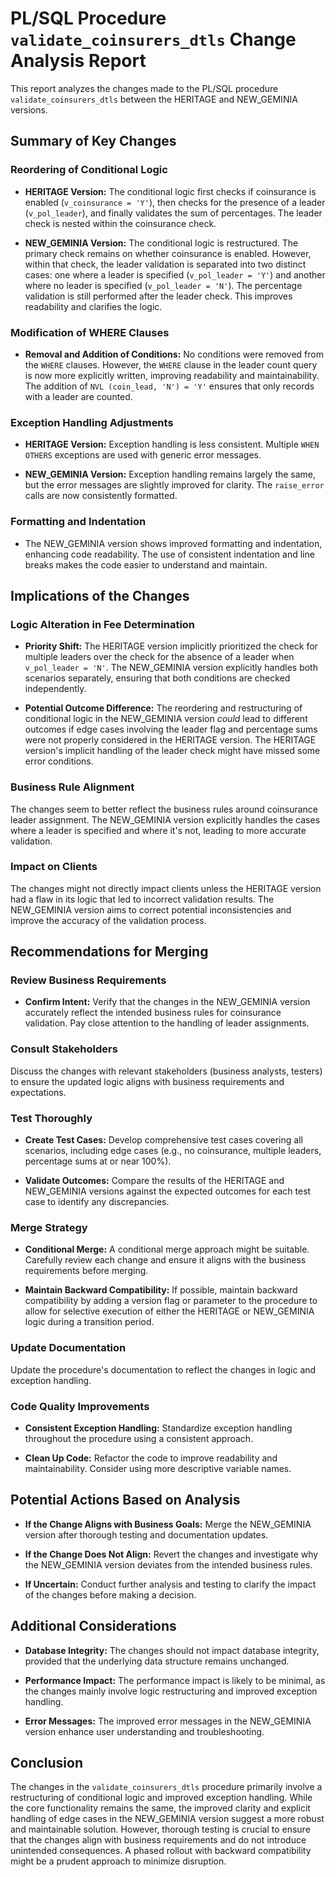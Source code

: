 # PL/SQL Procedure `validate_coinsurers_dtls` Change Analysis Report

This report analyzes the changes made to the PL/SQL procedure `validate_coinsurers_dtls` between the HERITAGE and NEW_GEMINIA versions.

## Summary of Key Changes

### Reordering of Conditional Logic

- **HERITAGE Version:** The conditional logic first checks if coinsurance is enabled (`v_coinsurance = 'Y'`), then checks for the presence of a leader (`v_pol_leader`), and finally validates the sum of percentages.  The leader check is nested within the coinsurance check.

- **NEW_GEMINIA Version:** The conditional logic is restructured. The primary check remains on whether coinsurance is enabled. However, within that check, the leader validation is separated into two distinct cases: one where a leader is specified (`v_pol_leader = 'Y'`) and another where no leader is specified (`v_pol_leader = 'N'`).  The percentage validation is still performed after the leader check. This improves readability and clarifies the logic.

### Modification of WHERE Clauses

- **Removal and Addition of Conditions:** No conditions were removed from the `WHERE` clauses. However, the `WHERE` clause in the leader count query is now more explicitly written, improving readability and maintainability.  The addition of `NVL (coin_lead, 'N') = 'Y'` ensures that only records with a leader are counted.

### Exception Handling Adjustments

- **HERITAGE Version:** Exception handling is less consistent.  Multiple `WHEN OTHERS` exceptions are used with generic error messages.

- **NEW_GEMINIA Version:** Exception handling remains largely the same, but the error messages are slightly improved for clarity.  The `raise_error` calls are now consistently formatted.

### Formatting and Indentation

- The NEW_GEMINIA version shows improved formatting and indentation, enhancing code readability.  The use of consistent indentation and line breaks makes the code easier to understand and maintain.


## Implications of the Changes

### Logic Alteration in Fee Determination

- **Priority Shift:** The HERITAGE version implicitly prioritized the check for multiple leaders over the check for the absence of a leader when `v_pol_leader = 'N'`. The NEW_GEMINIA version explicitly handles both scenarios separately, ensuring that both conditions are checked independently.

- **Potential Outcome Difference:** The reordering and restructuring of conditional logic in the NEW_GEMINIA version *could* lead to different outcomes if edge cases involving the leader flag and percentage sums were not properly considered in the HERITAGE version.  The HERITAGE version's implicit handling of the leader check might have missed some error conditions.

### Business Rule Alignment

The changes seem to better reflect the business rules around coinsurance leader assignment. The NEW_GEMINIA version explicitly handles the cases where a leader is specified and where it's not, leading to more accurate validation.

### Impact on Clients

The changes might not directly impact clients unless the HERITAGE version had a flaw in its logic that led to incorrect validation results.  The NEW_GEMINIA version aims to correct potential inconsistencies and improve the accuracy of the validation process.


## Recommendations for Merging

### Review Business Requirements

- **Confirm Intent:** Verify that the changes in the NEW_GEMINIA version accurately reflect the intended business rules for coinsurance validation.  Pay close attention to the handling of leader assignments.

### Consult Stakeholders

Discuss the changes with relevant stakeholders (business analysts, testers) to ensure the updated logic aligns with business requirements and expectations.

### Test Thoroughly

- **Create Test Cases:** Develop comprehensive test cases covering all scenarios, including edge cases (e.g., no coinsurance, multiple leaders, percentage sums at or near 100%).

- **Validate Outcomes:**  Compare the results of the HERITAGE and NEW_GEMINIA versions against the expected outcomes for each test case to identify any discrepancies.

### Merge Strategy

- **Conditional Merge:**  A conditional merge approach might be suitable.  Carefully review each change and ensure it aligns with the business requirements before merging.

- **Maintain Backward Compatibility:**  If possible, maintain backward compatibility by adding a version flag or parameter to the procedure to allow for selective execution of either the HERITAGE or NEW_GEMINIA logic during a transition period.

### Update Documentation

Update the procedure's documentation to reflect the changes in logic and exception handling.

### Code Quality Improvements

- **Consistent Exception Handling:** Standardize exception handling throughout the procedure using a consistent approach.

- **Clean Up Code:** Refactor the code to improve readability and maintainability.  Consider using more descriptive variable names.

## Potential Actions Based on Analysis

- **If the Change Aligns with Business Goals:** Merge the NEW_GEMINIA version after thorough testing and documentation updates.

- **If the Change Does Not Align:** Revert the changes and investigate why the NEW_GEMINIA version deviates from the intended business rules.

- **If Uncertain:** Conduct further analysis and testing to clarify the impact of the changes before making a decision.


## Additional Considerations

- **Database Integrity:** The changes should not impact database integrity, provided that the underlying data structure remains unchanged.

- **Performance Impact:** The performance impact is likely to be minimal, as the changes mainly involve logic restructuring and improved exception handling.

- **Error Messages:** The improved error messages in the NEW_GEMINIA version enhance user understanding and troubleshooting.


## Conclusion

The changes in the `validate_coinsurers_dtls` procedure primarily involve a restructuring of conditional logic and improved exception handling.  While the core functionality remains the same, the improved clarity and explicit handling of edge cases in the NEW_GEMINIA version suggest a more robust and maintainable solution.  However, thorough testing is crucial to ensure that the changes align with business requirements and do not introduce unintended consequences.  A phased rollout with backward compatibility might be a prudent approach to minimize disruption.
